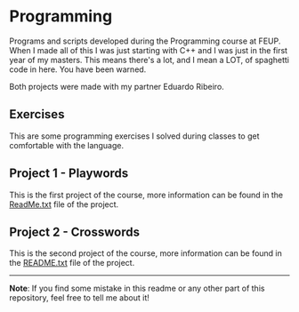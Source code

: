 # Programming
Programs and scripts developed during the Programming course at FEUP. 
When I made all of this I was just starting with C++ and I was just in the first year of my masters. This means there's a lot, and I mean a LOT, of spaghetti code in here. You have been warned.

Both projects were made with my partner Eduardo Ribeiro.

## Exercises
This are some programming exercises I solved during classes to get comfortable with the language. 

## Project 1 - Playwords
This is the first project of the course, more information can be found in the [ReadMe.txt](https://github.com/leonardofmoura/Programming/blob/master/Project%201%20-%20Playwords/ReadMe.txt) file of the project.

## Project 2 - Crosswords
This is the second project of the course, more information can be found in the [README.txt](https://github.com/leonardofmoura/Programming/blob/master/Project%202%20-%20Crosswords/README.txt) file of the project.

---

**Note**: If you find some mistake in this readme or any other part of this repository, feel free to tell me about it!
